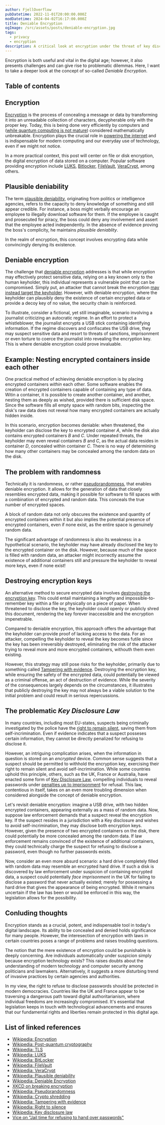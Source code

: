 ```yaml
---
author: FjellOverflow
pubDatetime: 2022-11-01T20:00:00.000Z
modDatetime: 2024-04-02T16:17:00.000Z
title: Deniable Encryption
ogImage: /src/assets/posts/deniable-encryption.jpg
tags:
  - privacy
  - encryption
description: A critical look at encryption under the threat of key disclosure law
---
```


Encryption is both useful and vital in the digital age; however, it also presents challenges and can give rise to problematic dilemmas. Here, I want to take a deeper look at the concept of so-called _Deniable Encryption_.

## Table of contents

## Encryption

[Encryption](https://en.wikipedia.org/wiki/Encryption) is the process of concealing a message or data by transforming it into an unreadable collection of characters, decypherable only with the proper key. Today, this is being done very efficiently by computers and ([while quantum computing is not mature](https://en.wikipedia.org/wiki/Post-quantum_cryptography)) considered mathematically unbreakable. Encryption plays the crucial role in [powering the internet](https://en.wikipedia.org/wiki/Transport_Layer_Security) and is indispensable for modern computing and our everyday use of technology, even if we might not notice.

In a more practical context, this post will center on file or disk encryption, the digital encryption of data stored on a computer. Popular software providing encryption include [LUKS](https://en.wikipedia.org/wiki/Linux_Unified_Key_Setup), [Bitlocker](https://en.wikipedia.org/wiki/BitLocker), [FileVault](https://en.wikipedia.org/wiki/FileVault), [VeraCrypt](https://en.wikipedia.org/wiki/VeraCrypt), among others.

## Plausible deniability

The term [plausible deniability](https://en.wikipedia.org/wiki/Plausible_deniability), originating from politics or intelligence agencies, refers to the capacity to deny knowledge of something and still appear credible. For instance, a boss might verbally encourage an employee to illegally download software for them. If the employee is caught and prosecuted for piracy, the boss could deny any involvement and assert that the employee acted independently. In the absence of evidence proving the boss's complicity, he maintains _plausible deniablity_.

In the realm of encryption, this concept involves encrypting data while convincingly denying its existence.

## Deniable encryption

The challenge that [deniable encryption](https://en.wikipedia.org/wiki/Deniable_encryption) addresses is that while encryption may effectively protect sensitive data, relying on a key known only to the human keyholder, this individual represents a vulnerable point that can be compromised. Simply put, an attacker that cannot break the encryption [may instead target the keyholder](https://xkcd.com/538/). However, with deniable encryption, where the keyholder can plausibly deny the existence of certain encrypted data or provide a decoy key of no value, the security chain is reinforced.

To illustrate, consider a fictional, yet still imaginable, scenario involving a journalist criticizing an autocratic regime. In an effort to protect a whistleblower, the journalist encrypts a USB stick containing identifying information. If the regime discovers and confiscates the USB drive, they may suspect sensitive data and resort to threats of sanctions, imprisonment or even torture to coerce the journalist into revealing the encryption key. This is where deniable encryption could prove invaluable.

## Example: Nesting encrypted containers inside each other

One practical method of achieving deniable encryption is by placing encrypted containers _within_ each other. Some software enables the creation of encrypted containers capable of containing any type of data. Witin a container, it is possible to create another container, and another, nesting them as deeply as wished, provided there is sufficient disk space. Since the software fills all empty space with random bits, inspecting the disk's raw data does not reveal how many encrypted containers are actually hidden inside.

In this scenario, encryption becomes deniable: when threatened, the keyholder can disclose the key to encrypted container _A_, while the disk also contains encrypted containers _B_ and _C_. Under repeated threats, the keyholder may even reveal containers _B_ and _C_, as the actual data resides in container _D_, concealed within container _C_. There is no way of determining how many other containers may be concealed among the random data on the disk.

## The problem with randomness

Technically it is randomness, or rather [pseudorandomness](https://en.wikipedia.org/wiki/Cryptographically_secure_pseudorandom_number_generator), that enables deniable encryption. It allows for the generation of data that closely resembles encrypted data, making it possible for software to fill spaces with a combination of encrypted and random data. This conceals the true number of encrypted spaces.

A block of random data not only obscures the existence and quantity of encrypted containers within it but also implies the potential presence of encrypted containers, even if none exist, as the entire space is genuinely random data.

The significant advantage of randomness is also its weakness: in a hypothetical scenario, the keyholder may have already disclosed the key to the encrypted container on the disk. However, because much of the space is filled with random data, an attacker might incorrectly assume the existence of additional containers still and pressure the keyholder to reveal more keys, even if none exist!

## Destroying encryption keys

An alternative method to secure encrypted data involves [destroying the encryption key](https://en.wikipedia.org/wiki/Crypto-shredding). This could entail maintaining a lengthy and impossible-to-remember key within a file or physically on a piece of paper. When threatened to disclose the key, the keyholder could openly or publicly shred this document, rendering the key forever inaccessible and the encryption impenetrable.

Compared to deniable encryption, this approach offers the advantage that the keyholder can provide proof of lacking access to the data. For an attacker, compelling the keyholder to reveal the key becomes futile since the key has been irreversibly destroyed, eliminating the risk of the attacker trying to reveal more and more encrypted containers, withouth them even existing.

However, this strategy may still pose risks for the keyholder, primarily due to something called [Tampering with evidence](https://en.wikipedia.org/wiki/Tampering_with_evidence). Destroying the encryption key, while ensuring the safety of the encrypted data, could potentially be viewed as a criminal offense, an act of destruction of evidence. While the severity of the consequences largely depends on the circumstances, it illustrates that publicly destroying the key may not always be a viable solution to the initial problem and could result in serious repercussions.

## The problematic _Key Disclosure Law_

In many countries, including most EU-states, suspects being criminally investigated by the police have the [right to remain silent](https://en.wikipedia.org/wiki/Right_to_silence#Worldwide), saving them from self-incrimination. Even if evidence indicates that a suspect posseses certain information, they cannot be directly penalized for refusing to disclose it.

However, an intriguing complication arises, when the information in question is stored on an _encrypted_ device. Common sense suggests that a suspect should be permitted to withhold the encryption key, exercising their right to remain silent and avoid self-incrimination. While some countries uphold this principle, others, such as the UK, France or Australia, have enacted some form of [Key Disclosure Law](https://en.wikipedia.org/wiki/Key_disclosure_law), compelling individuals to reveal passwords under [penalties up to imprisonment](https://www.vice.com/en/article/wnjgdq/how-refusing-to-hand-over-your-passwords-can-land-you-in-jail) for refusal. This law, contentious in itself, takes on an even more troubling dimension when considered alongside the concept of deniable encryption.

Let's revisit deniable encryption: imagine a USB drive, with two hidden encrypted containers, appearing externally as a mass of random data. Now, suppose law enforcement demands that a suspect reveal the encryption key. If the suspect resides in a jurisdiction with a Key disclosure and wishes to avoid self-incrimination, they may disclose both encryption keys. However, given the presence of two encrypted containers on the disk, there could potentially be more concealed among the random data. If law enforcement remains convinced of the existence of additional containers, they could technically charge the suspect for refusing to disclose a password, even though no further passwords exists.

Now, consider an even more absurd scenario: a hard drive completely filled with random data may resemble an encrypted hard drive. If such a disk is discovered by law enforcement under suspicion of containing encrypted data, a suspect could potentially _face imprisonment_ in the UK for failing to disclose a password that never actually existed; merely for possessing a hard drive that gives the appearance of being encrypted. While it remains uncertain if the law has been or would be enforced in this way, the legislation allows for the possibility.

## Conluding thoughts

Encryption stands as a crucial, potent, and indispensable tool in today's digital landscape. Its ability to be concealed and denied holds significance for many people. However, the interesection of encryption with laws in certain countries poses a range of problems and raises troubling questions.

The notion that the mere existence of encryption could be punishable is deeply concerning. Are individuals automatically under suspicion simply because encryption technology exists? This raises doubts about the understanding of modern technology and computer security among politicians and lawmakers. Alternatively, it suggests a more disturbing trend of invasive practices by certain agencies and authorities.

In my view, the right to refuse to disclose passwords should be protected in modern democracies. Countries like the UK and France appear to be traversing a dangerous path toward digital authoritarianism, where individual freedoms are increasingly compromised. It's essential that legislation keeps in touch with technological advancements and ensures that our fundamental rights and liberties remain protected in this digital age.

## List of linked references

- [Wikipedia: Encryption](https://en.wikipedia.org/wiki/Encryption)
- [Wikipedia: Post-quantum cryptography](https://en.wikipedia.org/wiki/Post-quantum_cryptography)
- [Wikipedia: TLS](https://en.wikipedia.org/wiki/Transport_Layer_Security)
- [Wikipedia: LUKS](https://en.wikipedia.org/wiki/Linux_Unified_Key_Setup)
- [Wikipedia: BitLocker](https://en.wikipedia.org/wiki/BitLocker)
- [Wikipedia: FileVault](https://en.wikipedia.org/wiki/FileVault)
- [Wikipedia: VeraCrypt](https://en.wikipedia.org/wiki/VeraCrypt)
- [Wikipedia: Plausible deniability](https://en.wikipedia.org/wiki/Plausible_deniability)
- [Wikipedia: Deniable Encryption](https://en.wikipedia.org/wiki/Deniable_encryption)
- [XKCD on breaking encryption ](https://xkcd.com/538/)
- [Wikipedia: Pseudorandomness](https://en.wikipedia.org/wiki/Cryptographically_secure_pseudorandom_number_generator)
- [Wikipedia: Crypto shredding](https://en.wikipedia.org/wiki/Crypto-shredding)
- [Wikipedia: Tampering with evidence](https://en.wikipedia.org/wiki/Tampering_with_evidence)
- [Wikipedia: Right to silence](https://en.wikipedia.org/wiki/Right_to_silence#Worldwide)
- [Wikipedia: Key disclosure law](https://en.wikipedia.org/wiki/Key_disclosure_law)
- [Vice on "Jail time for refusing to hand over passwords"](https://www.vice.com/en/article/wnjgdq/how-refusing-to-hand-over-your-passwords-can-land-you-in-jail)
